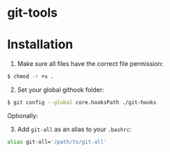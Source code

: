 # git-tools

# Installation
1. Make sure all files have the correct file permission:
```bash
$ chmod -r +x .
```

2. Set your global githook folder:
```bash
$ git config --global core.hooksPath ./git-hooks
```

Optionally:

3. Add `git-all` as an alias to your `.bashrc`:
```bash
alias git-all='/path/to/git-all'
